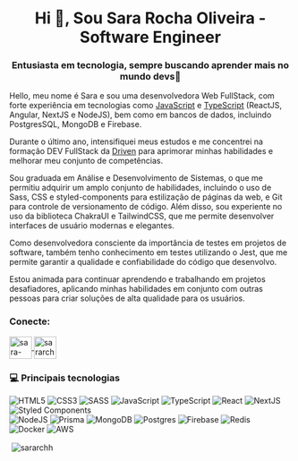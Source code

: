 <h1 align="center">Hi 👋, Sou Sara Rocha Oliveira - Software Engineer  </h1>  

<h3 align="center">Entusiasta em tecnologia, sempre buscando aprender mais no mundo devs🚀</h3>  

<p>
Hello, meu nome é Sara e sou uma desenvolvedora Web FullStack, com forte experiência em tecnologias como <a href="https://www.javascript.com/">JavaScript</a> e <a href="https://www.typescriptlang.org/">TypeScript</a> (ReactJS, Angular, NextJS e NodeJS), bem como em bancos de dados, incluindo PostgresSQL, MongoDB e Firebase.

Durante o último ano, intensifiquei meus estudos e me concentrei na formação DEV FullStack da  [Driven](https://www.driven.com.br/) para aprimorar minhas habilidades e melhorar meu conjunto de competências.

Sou graduada em Análise e Desenvolvimento de Sistemas, o que me permitiu adquirir um amplo conjunto de habilidades, incluindo o uso de Sass, CSS e styled-components para estilização de páginas da web, e Git para controle de versionamento de código. Além disso, sou experiente no uso da biblioteca ChakraUI e TailwindCSS, que me permite desenvolver interfaces de usuário modernas e elegantes.

Como desenvolvedora consciente da importância de testes em projetos de software, também tenho conhecimento em testes utilizando o Jest, que me permite garantir a qualidade e confiabilidade do código que desenvolvo.

Estou animada para continuar aprendendo e trabalhando em projetos desafiadores, aplicando minhas habilidades em conjunto com outras pessoas para criar soluções de alta qualidade para os usuários.
</p>
  
<h3 align="left">Conecte:</h3>  
<p align="left">  
<a href="https://www.linkedin.com/in/sararchh " target="blank">
	<img align="center"
	src="https://img.icons8.com/fluent/48/000000/linkedin.png" alt="sara-rocha-3b979114b" height="40" width="40" />
	</a>  
	<a href="https://instagram.com/sara.tsx" target="blank">
	<img align="center"
	src="https://img.icons8.com/fluent/48/000000/instagram-new.png" alt="sararchh" height="40" width="40" />
</a> 
</p>  

### 💻 Principais tecnologias
![HTML5](https://img.shields.io/badge/html5-%23E34F26.svg?style=flat&logo=html5&logoColor=white)
![CSS3](https://img.shields.io/badge/css3-%231572B6.svg?style=flat&logo=css3&logoColor=white)
![SASS](https://img.shields.io/badge/SASS-hotpink.svg?style=flat&logo=SASS&logoColor=white) 
![JavaScript](https://img.shields.io/badge/javascript-%23323330.svg?style=flat&logo=javascript&logoColor=%23F7DF1E)
![TypeScript](https://img.shields.io/badge/typescript-%23007ACC.svg?style=flat&logo=typescript&logoColor=white) 
![React](https://img.shields.io/badge/react-%2320232a.svg?style=flat&logo=react&logoColor=%2361DAFB)
![NextJS](https://img.shields.io/badge/next-ffffff.svg?style=flat&logo=next&logoColor=%2361DAFB) 
![Styled Components](https://img.shields.io/badge/styled--components-DB7093?style=flat&logo=styled-components&logoColor=white) 
<br />
![NodeJS](https://img.shields.io/badge/node.js-6DA55F?style=flat&logo=node.js&logoColor=white) 
![Prisma](https://img.shields.io/badge/Prisma-3982CE?style=flat&logo=Prisma&logoColor=white)
![MongoDB](https://img.shields.io/badge/MongoDB-%234ea94b.svg?style=flat&logo=mongodb&logoColor=white) 
![Postgres](https://img.shields.io/badge/postgres-%23316192.svg?style=flat&logo=postgresql&logoColor=white)
![Firebase](https://img.shields.io/badge/Firebase-FF9900.svg?style=flat&logo=firebase&logoColor=white)
![Redis](https://img.shields.io/badge/Redis-dc382c.svg?style=flat&logo=redis&logoColor=white)
<br />
![Docker](https://img.shields.io/badge/docker-%230db7ed.svg?style=flat&logo=docker&logoColor=white)
![AWS](https://img.shields.io/badge/Amazon_AWS-FF9900?style=flat&logo=amazonaws&logoColor=white)
  
<p>&nbsp;<img align="center" src="https://github-readme-stats.vercel.app/api?username=sararchh&show_icons=true&locale=en" alt="sararchh" /></p>
